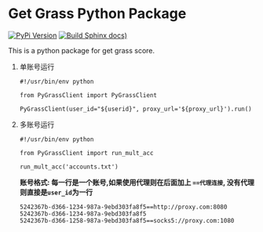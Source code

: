 # Get Grass Python Package
[![PyPi Version](https://img.shields.io/pypi/v/PyGrassClient?color=green)](https://pypi.python.org/pypi/PyGrassClient/)
[![Build Sphinx docs)](https://github.com/Confusion-ymc/PyGrassClient/actions/workflows/python-publish.yml/badge.svg)](https://github.com/Confusion-ymc/PyGrassClient/actions/workflows/python-publish.yml)


This is a python package for get grass score.

1. 单账号运行
    ```
    #!/usr/bin/env python
    
    from PyGrassClient import PyGrassClient
    
    PyGrassClient(user_id="${userid}", proxy_url='${proxy_url}').run()
    ```
2. 多账号运行
    ```
    #!/usr/bin/env python
    
    from PyGrassClient import run_mult_acc
    
    run_mult_acc('accounts.txt')
    ```
    **账号格式: 每一行是一个账号,如果使用代理则在后面加上 `==代理连接`, 没有代理则直接是`user_id`为一行**
    
    ```text
    5242367b-d366-1234-987a-9ebd303fa8f5==http://proxy.com:8080
    5242367b-d366-1234-987a-9ebd303fa8f5
    5242367b-d366-1258-987a-9ebd303fa8f5==socks5://proxy.com:1080
    ```
